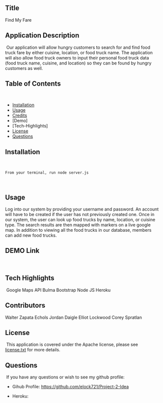 ## Title

Find My Fare
​
## Application Description
​
Our application will allow hungry customers to search for and find food truck fare by either cuisine, location, or food truck name. The application will also allow food truck owners to input their personal food truck data (food truck name, cuisine, and location) so they can be found by hungry customers as well. 
​
## Table of Contents
​
*   [Installation](#installation)
*   [Usage](#usage)
*   [Credits](#Credits)
*   [Demo]
*   [Tech-Highlights]
*   [License](#license)
*   [Questions](#questions)
​
## Installation
​
```
From your terminal, run node server.js
```
​
​
## Usage
Log into our system by providing your username and password. An account will have to be created if the user has not previously created one. Once in our system, the user can look up food trucks by name, location, or cuisine type. The search results are then mapped with markers on a live google map. In addition to viewing all the food trucks in our database, members can add new food trucks.
​

## DEMO Link


​
## Tech Highlights
​
Google Maps API
Bulma
Bootstrap
Node JS
Heroku
 
## Contributors

Walter Zapata Echols
Jordan Daigle
Elliot Lockwood
Corey Spratlan
​
​
## License
​
This application is covered under the Apache license, please see [license.txt](license.txt) for more details.
​
## Questions
​
If you have any questions or wish to see my github profile:
​
* Gihub Profile: https://github.com/elock721/Project-2-Idea

* Heroku: 


